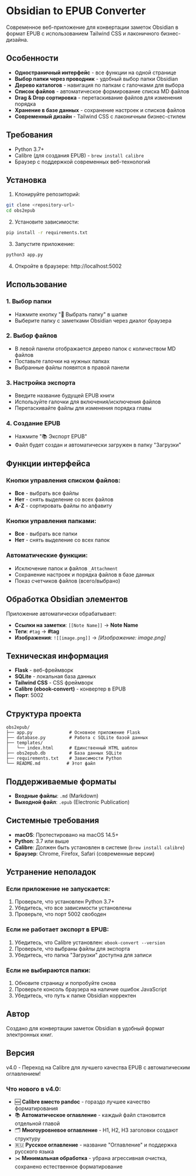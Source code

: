 # Obsidian to EPUB Converter

Современное веб-приложение для конвертации заметок Obsidian в формат EPUB с использованием Tailwind CSS и лаконичного бизнес-дизайна.

## Особенности

- **Одностраничный интерфейс** - все функции на одной странице
- **Выбор папки через проводник** - удобный выбор папки Obsidian
- **Дерево каталогов** - навигация по папкам с галочками для выбора
- **Список файлов** - автоматическое формирование списка MD файлов
- **Drag & Drop сортировка** - перетаскивание файлов для изменения порядка
- **Хранение в базе данных** - сохранение настроек и списков файлов
- **Современный дизайн** - Tailwind CSS с лаконичным бизнес-стилем

## Требования

- Python 3.7+
- Calibre (для создания EPUB) - `brew install calibre`
- Браузер с поддержкой современных веб-технологий

## Установка

1. Клонируйте репозиторий:
```bash
git clone <repository-url>
cd obs2epub
```

2. Установите зависимости:
```bash
pip install -r requirements.txt
```

3. Запустите приложение:
```bash
python3 app.py
```

4. Откройте в браузере: http://localhost:5002

## Использование

### 1. Выбор папки
- Нажмите кнопку "📁 Выбрать папку" в шапке
- Выберите папку с заметками Obsidian через диалог браузера

### 2. Выбор файлов
- В левой панели отображается дерево папок с количеством MD файлов
- Поставьте галочки на нужных папках
- Выбранные файлы появятся в правой панели

### 3. Настройка экспорта
- Введите название будущей EPUB книги
- Используйте галочки для включения/исключения файлов
- Перетаскивайте файлы для изменения порядка главы

### 4. Создание EPUB
- Нажмите "📚 Экспорт EPUB"
- Файл будет создан и автоматически загружен в папку "Загрузки"

## Функции интерфейса

### Кнопки управления списком файлов:
- **Все** - выбрать все файлы
- **Нет** - снять выделение со всех файлов
- **A-Z** - сортировать файлы по алфавиту

### Кнопки управления папками:
- **Все** - выбрать все папки
- **Нет** - снять выделение со всех папок

### Автоматические функции:
- Исключение папок и файлов `_Attachment`
- Сохранение настроек и порядка файлов в базе данных
- Показ счетчиков файлов (всего/выбрано)

## Обработка Obsidian элементов

Приложение автоматически обрабатывает:
- **Ссылки на заметки**: `[[Note Name]]` → **Note Name**
- **Теги**: `#tag` → **#tag**
- **Изображения**: `![[image.png]]` → *[Изображение: image.png]*

## Техническая информация

- **Flask** - веб-фреймворк
- **SQLite** - локальная база данных
- **Tailwind CSS** - CSS фреймворк
- **Calibre (ebook-convert)** - конвертер в EPUB
- **Порт**: 5002

## Структура проекта

```
obs2epub/
├── app.py              # Основное приложение Flask
├── database.py         # Работа с SQLite базой данных
├── templates/
│   └── index.html      # Единственный HTML шаблон
├── obs2epub.db         # База данных SQLite
├── requirements.txt    # Зависимости Python
└── README.md          # Этот файл
```

## Поддерживаемые форматы

- **Входные файлы**: `.md` (Markdown)
- **Выходной файл**: `.epub` (Electronic Publication)

## Системные требования

- **macOS**: Протестировано на macOS 14.5+
- **Python**: 3.7 или выше
- **Calibre**: Должен быть установлен в системе (`brew install calibre`)
- **Браузер**: Chrome, Firefox, Safari (современные версии)

## Устранение неполадок

### Если приложение не запускается:
1. Проверьте, что установлен Python 3.7+
2. Убедитесь, что все зависимости установлены
3. Проверьте, что порт 5002 свободен

### Если не работает экспорт в EPUB:
1. Убедитесь, что Calibre установлен: `ebook-convert --version`
2. Проверьте, что выбраны файлы для экспорта
3. Убедитесь, что папка "Загрузки" доступна для записи

### Если не выбираются папки:
1. Обновите страницу и попробуйте снова
2. Проверьте консоль браузера на наличие ошибок JavaScript
3. Убедитесь, что путь к папке Obsidian корректен

## Автор

Создано для конвертации заметок Obsidian в удобный формат электронных книг.

## Версия

v4.0 - Переход на Calibre для лучшего качества EPUB с автоматическим оглавлением!

### Что нового в v4.0:
- 🆕 **Calibre вместо pandoc** - гораздо лучшее качество форматирования
- 📚 **Автоматическое оглавление** - каждый файл становится отдельной главой
- 🗂️ **Многоуровневое оглавление** - H1, H2, H3 заголовки создают структуру
- 🇷🇺 **Русское оглавление** - название "Оглавление" и поддержка русского языка
- ✂️ **Минимальная обработка** - убрана агрессивная очистка, сохранено естественное форматирование 